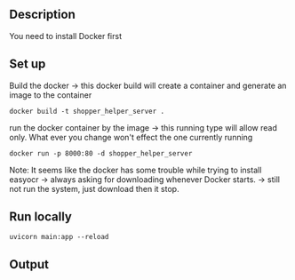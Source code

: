 ## Description
You need to install Docker first

## Set up

Build the docker
-> this docker build will create a container and generate an image to the container
```
docker build -t shopper_helper_server .
```

run the docker container by the image
-> this running type will allow read only. What ever you change won't effect the one currently running
```
docker run -p 8000:80 -d shopper_helper_server
```

Note: It seems like the docker has some trouble while trying to install easyocr -> always asking for downloading whenever Docker starts. 
-> still not run the system, just download then it stop.

## Run locally

```
uvicorn main:app --reload
```

## Output